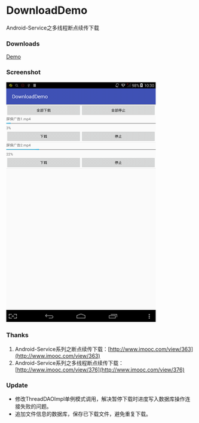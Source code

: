 # DownloadDemo
Android-Service之多线程断点续传下载
### Downloads
[Demo](https://github.com/Ericlsd/DownloadDemo/raw/master/art/app-debug.apk)
### Screenshot
![](https://github.com/Ericlsd/DownloadDemo/raw/master/art/Screenshot_2016-07-26-10-30-06.png "界面截图") 
### Thanks
1. Android-Service系列之断点续传下载：[http://www.imooc.com/view/363](http://www.imooc.com/view/363)
1. Android-Service系列之多线程断点续传下载：[http://www.imooc.com/view/376](http://www.imooc.com/view/376)

### Update
- 修改ThreadDAOImpl单例模式调用，解决暂停下载时进度写入数据库操作连接失败的问题。
- 追加文件信息的数据库，保存已下载文件，避免重复下载。
